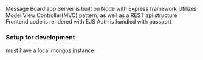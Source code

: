 Message Board app
Server is built on Node with Express framework
Utilizes Model View Controller(MVC) pattern, as well as a REST api structure
Frontend code is rendered with EJS
Auth is handled with passport

### Setup for development
must have a local mongos instance